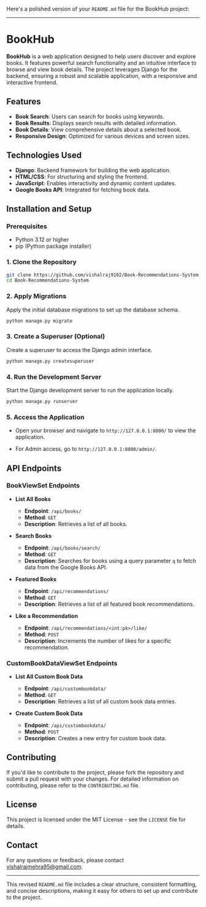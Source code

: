 Here's a polished version of your `README.md` file for the BookHub project:

---

# BookHub

**BookHub** is a web application designed to help users discover and explore books. It features powerful search functionality and an intuitive interface to browse and view book details. The project leverages Django for the backend, ensuring a robust and scalable application, with a responsive and interactive frontend.

## Features

- **Book Search**: Users can search for books using keywords.
- **Book Results**: Displays search results with detailed information.
- **Book Details**: View comprehensive details about a selected book.
- **Responsive Design**: Optimized for various devices and screen sizes.

## Technologies Used

- **Django**: Backend framework for building the web application.
- **HTML/CSS**: For structuring and styling the frontend.
- **JavaScript**: Enables interactivity and dynamic content updates.
- **Google Books API**: Integrated for fetching book data.

## Installation and Setup

### Prerequisites

- Python 3.12 or higher
- pip (Python package installer)

### 1. Clone the Repository

```bash
git clone https://github.com/vishalraj9102/Book-Recommendations-System.git
cd Book-Recommendations-System
```

### 2. Apply Migrations

Apply the initial database migrations to set up the database schema.

```bash
python manage.py migrate
```

### 3. Create a Superuser (Optional)

Create a superuser to access the Django admin interface.

```bash
python manage.py createsuperuser
```

### 4. Run the Development Server

Start the Django development server to run the application locally.

```bash
python manage.py runserver
```

### 5. Access the Application

- Open your browser and navigate to `http://127.0.0.1:8000/` to view the application.

- For Admin access, go to `http://127.0.0.1:8000/admin/`.

## API Endpoints

### **BookViewSet Endpoints**

- **List All Books**

  - **Endpoint**: `/api/books/`
  - **Method**: `GET`
  - **Description**: Retrieves a list of all books.

- **Search Books**

  - **Endpoint**: `/api/books/search/`
  - **Method**: `GET`
  - **Description**: Searches for books using a query parameter `q` to fetch data from the Google Books API.

- **Featured Books**

  - **Endpoint**: `/api/recommendations/`
  - **Method**: `GET`
  - **Description**: Retrieves a list of all featured book recommendations.

- **Like a Recommendation**

  - **Endpoint**: `/api/recommendations/<int:pk>/like/`
  - **Method**: `POST`
  - **Description**: Increments the number of likes for a specific recommendation.

### **CustomBookDataViewSet Endpoints**

- **List All Custom Book Data**

  - **Endpoint**: `/api/custombookdata/`
  - **Method**: `GET`
  - **Description**: Retrieves a list of all custom book data entries.

- **Create Custom Book Data**

  - **Endpoint**: `/api/custombookdata/`
  - **Method**: `POST`
  - **Description**: Creates a new entry for custom book data.

## Contributing

If you'd like to contribute to the project, please fork the repository and submit a pull request with your changes. For detailed information on contributing, please refer to the `CONTRIBUTING.md` file.

## License

This project is licensed under the MIT License - see the `LICENSE` file for details.

## Contact

For any questions or feedback, please contact [vishalrajmehra95@gmail.com](mailto:vishalrajmehra95@gmail.com).

---

This revised `README.md` file includes a clear structure, consistent formatting, and concise descriptions, making it easy for others to set up and contribute to the project.
